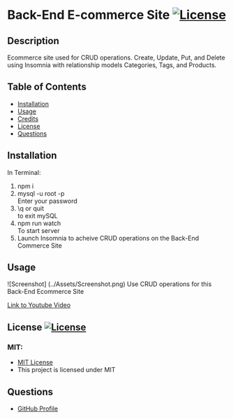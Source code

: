 # Back-End E-commerce Site [![License](https://img.shields.io/badge/License-MIT-pink.svg)](https://opensource.org/licenses/MIT) 
                       
## Description
Ecommerce site used for CRUD operations. Create, Update, Put, and Delete using Insomnia with relationship models Categories, Tags, and Products.

## Table of Contents
- [Installation](#installation)
- [Usage](#usage)
- [Credits](#credits)
- [License](#license)
- [Questions](#questions)

## Installation
In Terminal:
<ol>
<li>npm i </li>
<li> mysql -u root -p </li>
Enter your password
<li>\q or quit </li>
to exit mySQL
<li> npm run watch </li>
To start server
<li> Launch Insomnia to acheive CRUD operations on the Back-End Commerce Site </li> </ol>
    
## Usage
![Screenshot] (../Assets/Screenshot.png) 
Use CRUD operations for this Back-End Ecommerce Site

<a href = "https://youtu.be/jhacEBA7jFA"> Link to Youtube Video </a>


## License [![License](https://img.shields.io/badge/License-MIT-pink.svg)](https://opensource.org/licenses/MIT)
<h3> MIT: </h3>
<ul> <li> <a href = "https://opensource.org/licenses/MIT"> MIT License </a></li> <li> This project is licensed under MIT</li> </ul>

## Questions
<ul> <li><a href = "https://github.com/janeijones">GitHub Profile </li>
